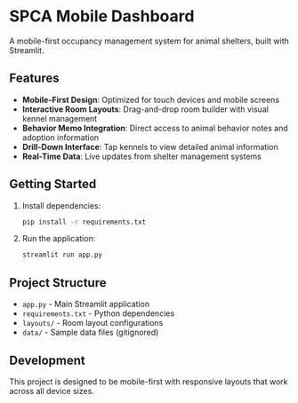 # SPCA Mobile Dashboard

A mobile-first occupancy management system for animal shelters, built with Streamlit.

## Features

- **Mobile-First Design**: Optimized for touch devices and mobile screens
- **Interactive Room Layouts**: Drag-and-drop room builder with visual kennel management
- **Behavior Memo Integration**: Direct access to animal behavior notes and adoption information
- **Drill-Down Interface**: Tap kennels to view detailed animal information
- **Real-Time Data**: Live updates from shelter management systems

## Getting Started

1. Install dependencies:
   ```bash
   pip install -r requirements.txt
   ```

2. Run the application:
   ```bash
   streamlit run app.py
   ```

## Project Structure

- `app.py` - Main Streamlit application
- `requirements.txt` - Python dependencies
- `layouts/` - Room layout configurations
- `data/` - Sample data files (gitignored)

## Development

This project is designed to be mobile-first with responsive layouts that work across all device sizes.

